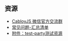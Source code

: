 ## 资源

- [CabloyJS 微信官方交流群](https://community.cabloy.com/zh-cn/articles/wechat-qrcode.html)
- [常见问题-汇总清单](https://cabloy.com/zh-cn/articles/faq-index.html)
- [附件：test-party测试资源](https://cabloy.com/zh-cn/articles/test-party-resources.html)


